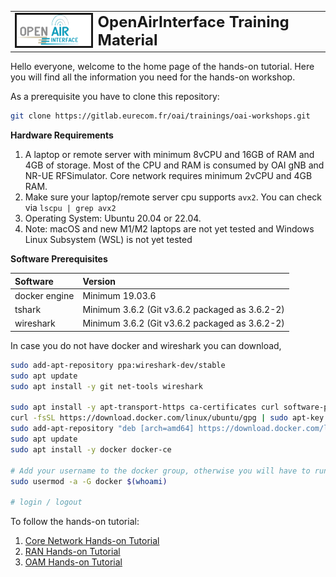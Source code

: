 <table style="border-collapse: collapse; border: none;">
  <tr style="border-collapse: collapse; border: none;">
    <td style="border-collapse: collapse; border: none;">
      <a href="http://www.openairinterface.org/">
         <img src="./cn/resources/oai_final_logo.png" alt="" border=3 height=50 width=150>
         </img>
      </a>
    </td>
    <td style="border-collapse: collapse; border: none; vertical-align: center;">
      <b><font size = "5">OpenAirInterface Training Material</font></b>
    </td>
  </tr>
</table>


Hello everyone, welcome to the home page of the hands-on tutorial. Here you will find all the information you need for the hands-on workshop. 

As a prerequisite you have to clone this repository: 

```bash
git clone https://gitlab.eurecom.fr/oai/trainings/oai-workshops.git
```

**Hardware Requirements**

1. A laptop or remote server with minimum 8vCPU and 16GB of RAM and 4GB of storage. Most of the CPU and RAM is consumed by OAI gNB and NR-UE RFSimulator. Core network requires minimum 2vCPU and 4GB RAM.
2. Make sure your laptop/remote server cpu supports `avx2`. You can check via `lscpu | grep avx2`
3. Operating System: Ubuntu 20.04 or 22.04.
4. Note: macOS and new M1/M2 laptops are not yet tested and Windows Linux Subsystem (WSL) is not yet tested

**Software Prerequisites**

|Software      |Version                                       |
|:-------------|:---------------------------------------------|
|docker engine |Minimum 19.03.6                               |
|tshark        |Minimum 3.6.2 (Git v3.6.2 packaged as 3.6.2-2)|
|wireshark     |Minimum 3.6.2 (Git v3.6.2 packaged as 3.6.2-2)|

In case you do not have docker and wireshark you can download, 

```bash
sudo add-apt-repository ppa:wireshark-dev/stable
sudo apt update
sudo apt install -y git net-tools wireshark

sudo apt install -y apt-transport-https ca-certificates curl software-properties-common
curl -fsSL https://download.docker.com/linux/ubuntu/gpg | sudo apt-key add -
sudo add-apt-repository "deb [arch=amd64] https://download.docker.com/linux/ubuntu  $(lsb_release -cs)  stable"
sudo apt update
sudo apt install -y docker docker-ce

# Add your username to the docker group, otherwise you will have to run in sudo mode.
sudo usermod -a -G docker $(whoami)

# login / logout

```

To follow the hands-on tutorial:

1. [Core Network Hands-on Tutorial](./cn/README.md)
2. [RAN Hands-on Tutorial](./ran/README.md)
3. [OAM Hands-on Tutorial](./oam/README.md)
